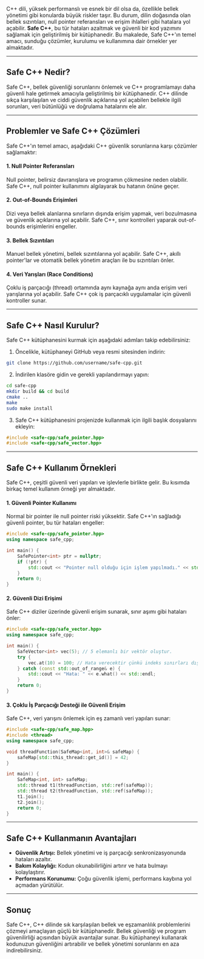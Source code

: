 C++ dili, yüksek performanslı ve esnek bir dil olsa da, özellikle bellek yönetimi gibi konularda büyük riskler taşır. Bu durum, dilin doğasında olan bellek sızıntıları, null pointer referansları ve erişim ihlalleri gibi hatalara yol açabilir. **Safe C++**, bu tür hataları azaltmak ve güvenli bir kod yazımını sağlamak için geliştirilmiş bir kütüphanedir. Bu makalede, Safe C++'ın temel amacı, sunduğu çözümler, kurulumu ve kullanımına dair örnekler yer almaktadır.

---

## Safe C++ Nedir?

Safe C++, bellek güvenliği sorunlarını önlemek ve C++ programlamayı daha güvenli hale getirmek amacıyla geliştirilmiş bir kütüphanedir. C++ dilinde sıkça karşılaşılan ve ciddi güvenlik açıklarına yol açabilen bellekle ilgili sorunları, veri bütünlüğü ve doğrulama hatalarını ele alır.

---

## Problemler ve Safe C++ Çözümleri

Safe C++'ın temel amacı, aşağıdaki C++ güvenlik sorunlarına karşı çözümler sağlamaktır:

#### 1. Null Pointer Referansları
Null pointer, belirsiz davranışlara ve programın çökmesine neden olabilir. Safe C++, null pointer kullanımını algılayarak bu hatanın önüne geçer.

#### 2. Out-of-Bounds Erişimleri
Dizi veya bellek alanlarına sınırların dışında erişim yapmak, veri bozulmasına ve güvenlik açıklarına yol açabilir. Safe C++, sınır kontrolleri yaparak out-of-bounds erişimlerini engeller.

#### 3. Bellek Sızıntıları
Manuel bellek yönetimi, bellek sızıntılarına yol açabilir. Safe C++, akıllı pointer'lar ve otomatik bellek yönetim araçları ile bu sızıntıları önler.

#### 4. Veri Yarışları (Race Conditions)
Çoklu iş parçacığı (thread) ortamında aynı kaynağa aynı anda erişim veri yarışlarına yol açabilir. Safe C++ çok iş parçacıklı uygulamalar için güvenli kontroller sunar.

---

## Safe C++ Nasıl Kurulur?

Safe C++ kütüphanesini kurmak için aşağıdaki adımları takip edebilirsiniz:

1. Öncelikle, kütüphaneyi GitHub veya resmi sitesinden indirin:
```bash
git clone https://github.com/username/safe-cpp.git
```

2. İndirilen klasöre gidin ve gerekli yapılandırmayı yapın:
```bash
cd safe-cpp
mkdir build && cd build
cmake ..
make
sudo make install
```

3. Safe C++ kütüphanesini projenizde kullanmak için ilgili başlık dosyalarını ekleyin:
```cpp
#include <safe-cpp/safe_pointer.hpp>
#include <safe-cpp/safe_vector.hpp>
```

---

## Safe C++ Kullanım Örnekleri

Safe C++, çeşitli güvenli veri yapıları ve işlevlerle birlikte gelir. Bu kısımda birkaç temel kullanım örneği yer almaktadır.

#### 1. Güvenli Pointer Kullanımı
Normal bir pointer ile null pointer riski yüksektir. Safe C++'ın sağladığı güvenli pointer, bu tür hataları engeller:
```cpp
#include <safe-cpp/safe_pointer.hpp>
using namespace safe_cpp;

int main() {
    SafePointer<int> ptr = nullptr;
    if (!ptr) {
        std::cout << "Pointer null olduğu için işlem yapılmadı." << std::endl;
    }
    return 0;
}
```

#### 2. Güvenli Dizi Erişimi
Safe C++ diziler üzerinde güvenli erişim sunarak, sınır aşımı gibi hataları önler:
```cpp
#include <safe-cpp/safe_vector.hpp>
using namespace safe_cpp;

int main() {
    SafeVector<int> vec(5); // 5 elemanlı bir vektör oluştur.
    try {
        vec.at(10) = 100; // Hata verecektir çünkü indeks sınırları dışında.
    } catch (const std::out_of_range& e) {
        std::cout << "Hata: " << e.what() << std::endl;
    }
    return 0;
}
```

#### 3. Çoklu İş Parçacığı Desteği ile Güvenli Erişim

Safe C++, veri yarışını önlemek için eş zamanlı veri yapıları sunar:

```cpp
#include <safe-cpp/safe_map.hpp>
#include <thread>
using namespace safe_cpp;

void threadFunction(SafeMap<int, int>& safeMap) {
    safeMap[std::this_thread::get_id()] = 42;
}

int main() {
    SafeMap<int, int> safeMap;
    std::thread t1(threadFunction, std::ref(safeMap));
    std::thread t2(threadFunction, std::ref(safeMap));
    t1.join();
    t2.join();
    return 0;
}
```

---


## Safe C++ Kullanmanın Avantajları

- **Güvenlik Artışı:** Bellek yönetimi ve iş parçacığı senkronizasyonunda hataları azaltır.
- **Bakım Kolaylığı:** Kodun okunabilirliğini artırır ve hata bulmayı kolaylaştırır.
- **Performans Korunumu:** Çoğu güvenlik işlemi, performans kaybına yol açmadan yürütülür.

---




## Sonuç

Safe C++, C++ dilinde sık karşılaşılan bellek ve eşzamanlılık problemlerini çözmeyi amaçlayan güçlü bir kütüphanedir. Bellek güvenliği ve program güvenilirliği açısından büyük avantajlar sunar. Bu kütüphaneyi kullanarak kodunuzun güvenliğini artırabilir ve bellek yönetimi sorunlarını en aza indirebilirsiniz.
